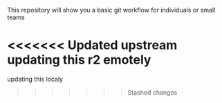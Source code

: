 This repository will show you a basic git workflow for individuals or small teams

<<<<<<< Updated upstream
updating this r2 emotely
=======
updating this localy
>>>>>>> Stashed changes

